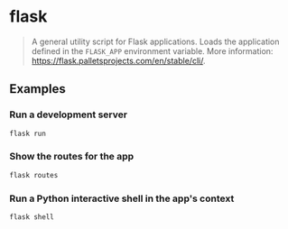 # flask

> A general utility script for Flask applications. Loads the application defined in the `FLASK_APP` environment variable. More information: <https://flask.palletsprojects.com/en/stable/cli/>.

## Examples

### Run a development server

```bash
flask run
```

### Show the routes for the app

```bash
flask routes
```

### Run a Python interactive shell in the app's context

```bash
flask shell
```
